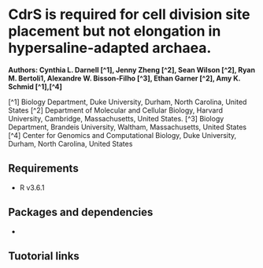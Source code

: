# CdrS is required for cell division site placement but not elongation in hypersaline-adapted archaea. 
**Authors: Cynthia L. Darnell [^1], Jenny Zheng [^2], Sean Wilson [^2], Ryan M. Bertoli1, Alexandre W. Bisson-Filho [^3], Ethan Garner [^2], Amy K. Schmid [^1],[^4]**

[^1] Biology Department, Duke University, Durham, North Carolina, United States
[^2] Department of Molecular and Cellular Biology, Harvard University, Cambridge, Massachusetts, United States.
[^3] Biology Department, Brandeis University, Waltham, Massachusetts, United States
[^4] Center for Genomics and Computational Biology, Duke University, Durham, North Carolina, United States

## Requirements
- R v3.6.1

## Packages and dependencies
- 

## Tuotorial links
